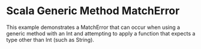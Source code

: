 # Scala Generic Method MatchError
This example demonstrates a MatchError that can occur when using a generic method with an Int and attempting to apply a function that expects a type other than Int (such as String).